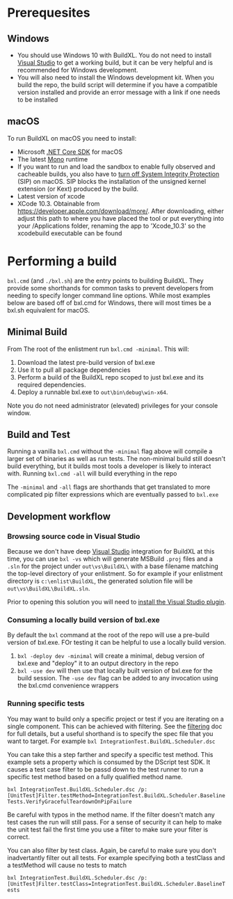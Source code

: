 # Prerequesites
## Windows
* You should use Windows 10 with BuildXL. You do not need to install [Visual Studio](https://visualstudio.microsoft.com/vs/) to get a working build, but it can be very helpful and is recommended for Windows development.
* You will also need to install the Windows development kit. When you build the repo, the build script will determine if you have a compatible version installed and provide an error message with a link if one needs to be installed
## macOS
To run BuildXL on macOS you need to install:

* Microsoft [.NET Core SDK](https://dotnet.microsoft.com/download) for macOS
* The latest [Mono](https://www.mono-project.com/download/stable/) runtime
* If you want to run and load the sandbox to enable fully observed and cacheable builds, you also have to [turn off System Integrity Protection](https://developer.apple.com/library/archive/documentation/Security/Conceptual/System_Integrity_Protection_Guide/ConfiguringSystemIntegrityProtection/ConfiguringSystemIntegrityProtection.html) (SIP) on macOS. SIP blocks the installation of the unsigned kernel extension (or Kext) produced by the build.
* Latest version of xcode
* XCode 10.3. Obtainable from https://developer.apple.com/download/more/. After downloading, either adjust this path to where you have placed the tool or put everything into your /Applications folder, renaming the app to 'Xcode_10.3' so the xcodebuild executable can be found

# Performing a build
`bxl.cmd` (and `./bxl.sh`) are the entry points to building BuildXL. They provide some shorthands for common tasks to prevent developers from needing to specify longer command line options. While most examples below are based off of bxl.cmd for Windows, there will most times be a bxl.sh equivalent for macOS.

## Minimal Build
From The root of the enlistment run `bxl.cmd -minimal`. This will:
1. Download the latest pre-build version of bxl.exe
1. Use it to pull all package dependencies
1. Perform a build of the BuildXL repo scoped to just bxl.exe and its required dependencies.
1. Deploy a runnable bxl.exe to `out\bin\debug\win-x64`.

Note you do not need administrator (elevated) privileges for your console window.

## Build and Test
Running a vanilla `bxl.cmd` without the `-minimal` flag above will compile a larger set of binaries as well as run tests. The non-minimal build still doesn't build everything, but it builds most tools a developer is likely to interact with. Running `bxl.cmd -all` will build everything in the repo

The `-minimal` and `-all` flags are shorthands that get translated to more complicated pip filter expressions which are eventually passed to `bxl.exe`

## Development workflow
### Browsing source code in Visual Studio
Because we don't have deep [Visual Studio](https://visualstudio.microsoft.com/vs/) integration for BuildXL at this time, you can use `bxl -vs` which will generate MSBuild `.proj` files and a `.sln` for the project under `out\vs\BuildXL\` with a base filename matching the top-level directory of your enlistment. So for example if your enlistment directory is `c:\enlist\BuildXL`, the generated solution file will be `out\vs\BuildXL\BuildXL.sln`.

Prior to opening this solution you will need to [install the Visual Studio plugin](Installation.md).

### Consuming a locally build version of bxl.exe
By default the `bxl` command at the root of the repo will use a pre-build version of bxl.exe. FOr testing it can be helpful to use a locally build version.
1. `bxl -deploy dev -minimal` will create a minimal, debug version of bxl.exe and "deploy" it to an output directory in the repo
1. `bxl -use dev` will then use that locally built version of bxl.exe for the build session. The `-use dev` flag can be added to any invocation using the bxl.cmd convenience wrappers

### Running specific tests
You may want to build only a specific project or test if you are iterating on a single component. This can be achieved with filtering. See the [filtering](How-To-Run-BuildXL/Filtering.md) doc for full details, but a useful shorthand is to specify the spec file that you want to target. For example `bxl IntegrationTest.BuildXL.Scheduler.dsc`

You can take this a step farther and specify a specific test method. This example sets a property which is consumed by the DScript test SDK. It causes a test case filter to be passd down to the test runner to run a specific test method based on a fully qualified method name.

`bxl IntegrationTest.BuildXL.Scheduler.dsc /p:[UnitTest]Filter.testMethod=IntegrationTest.BuildXL.Scheduler.BaselineTests.VerifyGracefulTeardownOnPipFailure`

Be careful with typos in the method name. If the filter doesn't match any test cases the run will still pass. For a sense of security it can help to make the unit test fail the first time you use a filter to make sure your filter is correct.

You can also filter by test class. Again, be careful to make sure you don't inadvertantly filter out all tests. For example specifying both a testClass and a testMethod will cause no tests to match

`bxl IntegrationTest.BuildXL.Scheduler.dsc /p:[UnitTest]Filter.testClass=IntegrationTest.BuildXL.Scheduler.BaselineTests`